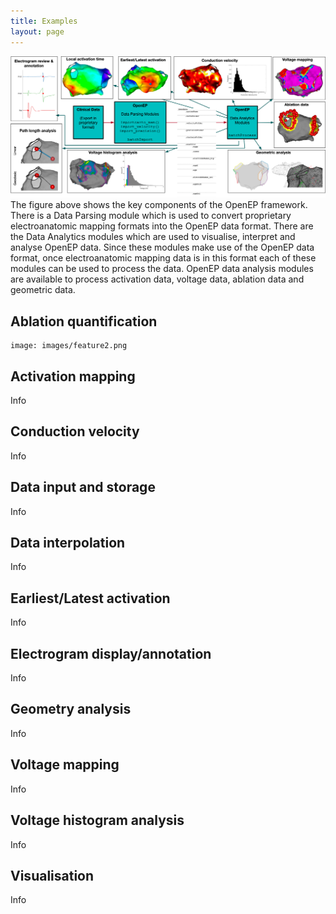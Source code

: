 ```yaml
---
title: Examples
layout: page
---
```

<img src="/images/examples.png">
The figure above shows the key components of the OpenEP framework. There is a Data Parsing module which is used to convert proprietary electroanatomic mapping formats into the OpenEP data format. There are the Data Analytics modules which are used to visualise, interpret and analyse OpenEP data. Since these modules make use of the OpenEP data format, once electroanatomic mapping data is in this format each of these modules can be used to process the data. OpenEP data analysis modules are available to process activation data, voltage data, ablation data and geometric data.

## Ablation quantification



```
image: images/feature2.png
```

## Activation mapping

Info

## Conduction velocity

Info

## Data input and storage

Info

## Data interpolation

Info

## Earliest/Latest activation

Info

## Electrogram display/annotation

Info

## Geometry analysis

Info

## Voltage mapping

Info

## Voltage histogram analysis

Info

## Visualisation

Info
